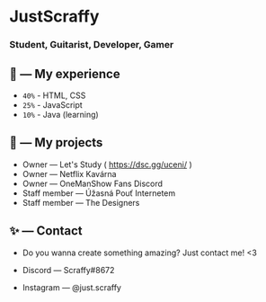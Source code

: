 # JustScraffy

### Student, Guitarist, Developer, Gamer


## 🔧 — My experience

- `40%` - HTML, CSS
- `25%` - JavaScript
- `10%` - Java (learning)


## 📆 — My projects

- Owner — Let's Study ( https://dsc.gg/uceni/ )
- Owner — Netflix Kavárna
- Owner — OneManShow Fans Discord
- Staff member — Úžasná Pouť Internetem
- Staff member — The Designers


## ✨ — Contact
- Do you wanna create something amazing? Just contact me! <3

- Discord — Scraffy#8672
- Instagram — @just.scraffy
